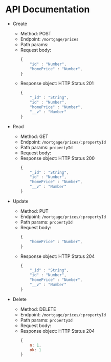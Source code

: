 # API Documentation

*  Create
   *  Method: POST
   *  Endpoint: `/mortgage/prices`
   *  Path params:
   *  Request body:
      ```javascript
      {
          "id" : "Number",
          "homePrice" : "Number",
      }
      ```
   *  Response object:
      HTTP Status 201
      ```javascript
      {
          "_id" : "String",
          "id" : "Number",
          "homePrice" : "Number",
          "__v" : "Number"
      }
      ```

*  Read
   *  Method: GET
   *  Endpoint: `/mortgage/prices/:propertyId`
   *  Path params: `propertyId`
   *  Request body:
   *  Response object:
      HTTP Status 200
      ```javascript
      {
          "_id" : "String",
          "id" : "Number",
          "homePrice" : "Number",
          "__v" : "Number"
      }
      ```
      
*  Update
   *  Method: PUT
   *  Endpoint: `/mortgage/prices/:propertyId`
   *  Path params: `propertyId`
   *  Request body:
      ```javascript
      {
          "homePrice" : "Number",
      }
      ```
   *  Response object:
      HTTP Status 204
      ```javascript
      {
          "_id" : "String",
          "id" : "Number",
          "homePrice" : "Number",
          "__v" : "Number"
      }
      ```
      
*  Delete
   *  Method: DELETE
   *  Endpoint: `/mortgage/prices/:propertyId`
   *  Path params: `propertyId`
   *  Request body:
   *  Response object:
      HTTP Status 204
      ```javascript
      { 
          n: 1, 
          ok: 1 
      }
      ```
 
